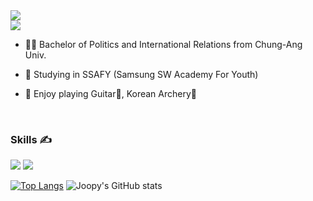 <img src="https://capsule-render.vercel.app/api?type=transparent&color=timeAuto&height=100&section=header&text=Joopy-KR&fontSize=80" />

<div>
<a href="https://www.instagram.com/kj_hyung/" target="_blank"><img src="https://img.shields.io/badge/Instagram-E4405F?style=flat-square&logo=Instagram&logoColor=white"/></a>
</div>
    
- 👨‍🎓 Bachelor of Politics and International Relations from Chung-Ang Univ.
  
- 📖 Studying in SSAFY (Samsung SW Academy For Youth)
  
- 🎈 Enjoy playing Guitar🎸, Korean Archery🏹
<br>

### Skills ✍
<img src="https://img.shields.io/badge/Python-3776AB?style=flat-square&logo=Python&logoColor=white"/>
<img src="https://img.shields.io/badge/Git-F05032?style=flat-square&logo=git&logoColor=white"/>


[![Top Langs](https://github-readme-stats.vercel.app/api/top-langs/?username=Joopy-KR)](https://github.com/anuraghazra/github-readme-stats)
![Joopy's GitHub stats](https://github-readme-stats.vercel.app/api?username=Joopy-KR&hide=contribs,prs&show_icons=true&theme=graywhite)
